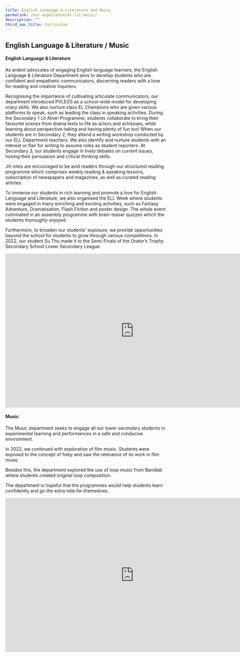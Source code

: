 ```yaml
---
title: English Language & Literature and Music
permalink: /our-experience/el-lit-music/
description: ""
third_nav_title: Curriculum
---
```


## English Language &amp; Literature / Music

#### English Language &amp; Literature

As ardent advocates of engaging English language learners, the English Language & Literature Department aims to develop students who are confident and empathetic communicators, discerning readers with a love for reading and creative inquirers. 

Recognising the importance of cultivating articulate communicators, our department introduced PVLEGS as a school-wide model for developing oracy skills.  We also nurture class EL Champions who are given various platforms to speak, such as leading the class in speaking activities. During the Secondary 1 Lit Alive! Programme, students collaborate to bring their favourite scenes from drama texts to life as actors and actresses, while learning about perspective-taking and having plenty of fun too! When our students are in Secondary 2, they attend a writing workshop conducted by our ELL Department teachers. We also identify and nurture students with an interest or flair for writing to assume roles as student reporters. At Secondary 3, our students engage in lively debates on current issues, honing their persuasion and critical thinking skills.

JV-nites are encouraged to be avid readers through our structured reading programme which comprises weekly reading & speaking lessons, subscription of newspapers and magazines, as well as curated reading articles. 

To immerse our students in rich learning and promote a love for English Language and Literature, we also organised the ELL Week where students were engaged in many enriching and exciting activities, such as Fantasy Adventure, Dramatisation, Flash Fiction and poster design. The whole event culminated in an assembly programme with brain-teaser quizzes which the students thoroughly enjoyed

Furthermore, to broaden our students’ exposure, we provide opportunities beyond the school for students to grow through various competitions. In 2022, our student Su Thu made it to the Semi-Finals of the Orator’s Trophy Secondary School Lower Secondary League.
<iframe src="https://docs.google.com/presentation/d/e/2PACX-1vSAjvQru3mCYrza5LSpDGpLCHRYMhefEKu0ZKd6Rt5V8fJJsvxD28EZunrm-PEXuOgh82Hpo59aPi6k/embed?start=true&loop=true&delayms=5000" frameborder="0" width="800" height="479" allowfullscreen="true" mozallowfullscreen="true" webkitallowfullscreen="true"></iframe>

#### Music

The Music department seeks to engage all our lower secondary students in experimental learning and performances in a safe and conducive environment.

In 2022, we continued with exploration of film music. Students were exposed to the concept of foley and saw the relevance of its work in film music. 

Besides this, the department explored the use of loop music from Bandlab where students created original loop composition.

The department is hopeful that the programmes would help students learn confidently and go the extra mile for themselves.
<iframe src="https://docs.google.com/presentation/d/e/2PACX-1vQiSgNwuP67UT4cHtGY08C1uwxp4KVQhAtnMmzPBwhCbat35ni9PLDk_-EkzLy74kNR_S60kkmGjS42/embed?start=true&loop=true&delayms=5000" frameborder="0" width="800" height="479" allowfullscreen="true" mozallowfullscreen="true" webkitallowfullscreen="true"></iframe>
